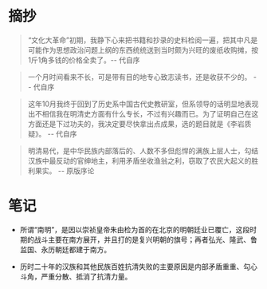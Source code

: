 # 摘抄
> “文化大革命”初期，我静下心来把书籍和抄录的史料检阅一遍，把其中凡是可能作为思想政治问题上纲的东西统统送到当时颇为兴旺的废纸收购摊，按1斤1角多钱的价格全卖了。-- 代自序

> 一个月时间看来不长，可是带有目的地专心致志读书，还是收获不少的。 -- 代自序

> 这年10月我终于回到了历史系中国古代史教研室，但系领导的话明显地表现出不相信我在明清史方面有什么专长，不过有兴趣而已。为了证明自己在这方面还是下过功夫的，我决定要尽快拿出点成果，选的题目就是《李岩质疑》。 -- 代自序

> 明清易代，是中华民族内部落后的、人数不多但彪悍的满族上层人士，勾结汉族中最反动的官绅地主，利用矛盾坐收渔翁之利，窃取了农民大起义的胜利果实。 -- 原版序论



# 笔记
- 所谓“南明”，是因以崇祯皇帝朱由检为首的在北京的明朝廷业已覆亡，这段时期的战斗主要在南方展开，并且打的是复兴明朝的旗号；再者弘光、隆武、鲁监国、永历朝廷都建于南方。

- 历时二十年的汉族和其他民族百姓抗清失败的主要原因是内部矛盾重重、勾心斗角，严重分散、抵消了抗清力量。

